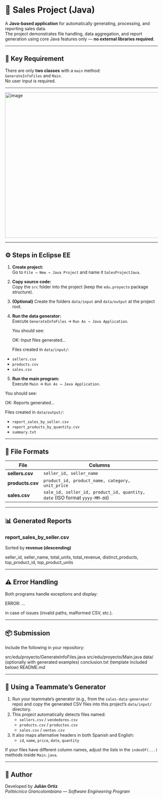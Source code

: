 # 💼 Sales Project (Java)

A **Java-based application** for automatically generating, processing, and reporting sales data.  
The project demonstrates file handling, data aggregation, and report generation using core Java features only — **no external libraries required**.

---

## 🧩 Key Requirement

There are only **two classes** with a `main` method:  
`GenerateInfoFiles` and `Main`.  
No user input is required.

---

<img width="883" height="479" alt="image" src="https://github.com/user-attachments/assets/ca2977d5-1080-483a-9e3c-d32ffa6404c5" />





---

## ⚙️ Steps in Eclipse EE

1. **Create project:**  
   Go to `File → New → Java Project` and name it `SalesProjectJava`.

2. **Copy source code:**  
   Copy the `src` folder into the project (keep the `edu.proyecto` package structure).

3. **(Optional)** Create the folders `data/input` and `data/output` at the project root.

4. **Run the data generator:**  
   Execute `GenerateInfoFiles` → `Run As → Java Application`.

   You should see:

   OK: Input files generated...

   Files created in `data/input/`:
- `sellers.csv`
- `products.csv`
- `sales.csv`

5. **Run the main program:**  
Execute `Main` → `Run As → Java Application`.

You should see:

OK: Reports generated...

Files created in `data/output/`:
- `report_sales_by_seller.csv`
- `report_products_by_quantity.csv`
- `summary.txt`

---

## 📄 File Formats

| File | Columns |
|------|----------|
| **sellers.csv** | `seller_id, seller_name` |
| **products.csv** | `product_id, product_name, category, unit_price` |
| **sales.csv** | `sale_id, seller_id, product_id, quantity, date` (ISO format `yyyy-MM-dd`) |

---

## 📊 Generated Reports

### **report_sales_by_seller.csv**  
Sorted by **revenue (descending)**  

seller_id, seller_name, total_units, total_revenue, distinct_products, top_product_id, top_product_units


---

## ⚠️ Error Handling

Both programs handle exceptions and display:

ERROR: ...

in case of issues (invalid paths, malformed CSV, etc.).

---

## 📦 Submission

Include the following in your repository:

src/edu/proyecto/GenerateInfoFiles.java
src/edu/proyecto/Main.java
data/ (optionally with generated examples)
conclusion.txt (template included below)
README.md


---

## 🤝 Using a Teammate’s Generator

1. Run your teammate’s generator (e.g., from the `sales-data-generator` repo) and copy the generated CSV files into this project’s `data/input/` directory.  
2. This project automatically detects files named:
   - `sellers.csv` / `vendedores.csv`
   - `products.csv` / `productos.csv`
   - `sales.csv` / `ventas.csv`
3. It also maps alternative headers in both Spanish and English:
   - `id`, `name`, `price`, `date`, `quantity`

If your files have different column names, adjust the lists in the `indexOf(...)` methods inside `Main.java`.

---

## 👤 Author

Developed by **Julián Ortiz**  
*Politécnico Grancolombiano — Software Engineering Program*

